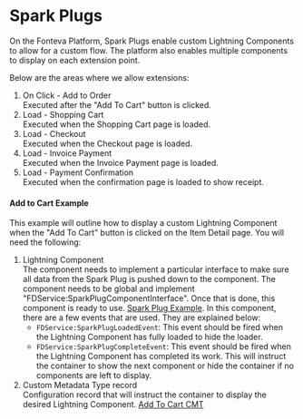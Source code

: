 # Spark Plugs

On the Fonteva Platform, Spark Plugs enable custom Lightning Components to allow for a custom flow. The platform also enables multiple components to display on each extension
point.

Below are the areas where we allow extensions:

1. On Click - Add to Order
<br>Executed after the "Add To Cart" button is clicked.
1. Load - Shopping Cart
<br>Executed when the Shopping Cart page is loaded.
1. Load - Checkout
<br>Executed when the Checkout page is loaded.
1. Load - Invoice Payment
<br>Executed when the Invoice Payment page is loaded.
1. Load - Payment Confirmation
<br>Executed when the confirmation page is loaded to show receipt.

#### Add to Cart Example
This example will outline how to display a custom Lightning Component when the "Add To Cart" button is clicked
on the Item Detail page. You will need the following:

1. Lightning Component
<br>The component needs to implement a particular interface to make sure all data from the Spark Plug is pushed down 
to the component. The component needs to be global and implement "FDService:SparkPlugComponentInterface". Once that is done,
this component is ready to use. [Spark Plug Example](SparkPlugs/main/default/aura/SparkPlugExample/SparkPlugExample.cmp).
In this component, there are a few events that are used. They are explained below:
    * `FDService:SparkPlugLoadedEvent`: This event should be fired when the Lightning Component has fully loaded to hide the loader.
    * `FDService:SparkPlugCompleteEvent`: This event should be fired when the Lightning Component has completed its
    work. This will instruct the container to show the next component or hide the container if no components are left to
    display.
1. Custom Metadata Type record
<br>Configuration record that will instruct the container to display the desired Lightning Component. 
[Add To Cart CMT](SparkPlugs/main/default/customMetadata/Framework__Spark_Plug_Extension.Add_To_Cart_Example.md-meta.xml)
